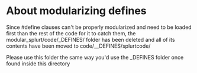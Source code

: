 # About modularizing defines

Since #define clauses can't be properly modularized and need to be loaded first than the rest of the code for it to catch them, the modular_splurt/code/_DEFINES/ folder has been deleted and all of its contents have been moved to code/__DEFINES/splurtcode/

Please use this folder the same way you'd use the _DEFINES folder once found inside this directory
